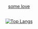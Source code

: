 <div align="center">
    <a href="https://goentity.github.io/auto_git_push_for_my_blog/">some love</a>
</div>

<br>

<div align="center">
    
  [![Top Langs](https://github-readme-stats.vercel.app/api/top-langs/?username=goentity&layout=pie&theme=dracula&langs_count=99)](https://github.com/anuraghazra/github-readme-stats)
  
</div>
